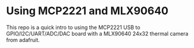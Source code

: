 # Using MCP2221 and MLX90640
This repo is a quick intro to using the MCP2221 USB to GPIO/I2C/UART/ADC/DAC board with a MLX90640 24x32 thermal camera from adafruit.

